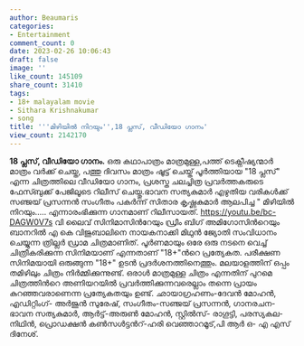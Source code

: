 ```yaml
---
author: Beaumaris
categories:
- Entertainment
comment_count: 0
date: 2023-02-26 10:06:43
draft: false
image: ''
like_count: 145109
share_count: 31410
tags:
- 18+ malayalam movie
- Sithara Krishnakumar
- song
title: '''മിഴിയിൽ നിറയും'',18 പ്ലസ്, വീഡിയോ ഗാനം'
view_count: 2142170
---
```


**18 പ്ലസ്, വീഡിയോ ഗാനം.** ഒരു കഥാപാത്രം മാത്രമുള്ള,പത്ത് ടെക്നീഷ്യന്മാർ മാത്രം വർക്ക് ചെയ്ത, പത്തു ദിവസം മാത്രം ഷൂട്ട് ചെയ്ത് പൂർത്തിയായ "18 പ്ലസ്" എന്ന ചിത്രത്തിലെ വീഡിയോ ഗാനം, പ്രശസ്ത ചലച്ചിത്ര പ്രവർത്തകരുടെ ഫേസ്ബുക്ക് പേജിലൂടെ റിലീസ് ചെയ്തു.ഭാവന സത്യകുമാർ എഴുതിയ വരികൾക്ക് സഞ്ജയ് പ്രസന്നൻ സംഗീതം പകർന്ന് സിതാര കൃഷ്ണകുമാർ ആലപിച്ച " മിഴിയിൽ നിറയും..... എന്നാരംഭിക്കുന്ന ഗാനമാണ് റിലീസായത്. https://youtu.be/bc-DAGW0V7s വി ലൈവ് സിനിമാസിന്‍റേയും ഡ്രീം ബിഗ് അമിഗോസിന്‍റെയും ബാനറിൽ എ കെ വിജുബാലിനെ നായകനാക്കി മിഥുൻ ജ്യോതി സംവിധാനം ചെയ്യുന്ന ത്രില്ലര്‍ ഡ്രാമ ചിത്രമാണിത്. പൂർണമായും ഒരേ ഒരു നടനെ വെച്ച് ചിത്രീകരിക്കുന്ന സിനിമയാണ് എന്നതാണ് "18+"ന്‍റെ പ്രത്യേകത. പരീക്ഷണ സിനിമയായി ഒരുങ്ങുന്ന "18+" ഉടൻ പ്രദർശനത്തിനെത്തും. മലയാളത്തിന് ഒപ്പം തമിഴിലും ചിത്രം നിര്‍മ്മിക്കുന്നുണ്ട്. ഒരാൾ മാത്രമുള്ള ചിത്രം എന്നതിന് പുറമെ ചിത്രത്തിന്‍റെ അണിയറയിൽ പ്രവർത്തിക്കുന്നവരെല്ലാം തന്നെ പ്രായം കുറഞ്ഞവരാണെന്ന പ്രത്യേകതയും ഉണ്ട്. ഛായാഗ്രഹണം-ദേവൻ മോഹൻ, എഡിറ്റിംഗ്- അർജുൻ സുരേഷ്, സംഗീതം-സഞ്ജയ് പ്രസന്നൻ, ഗാനരചന- ഭാവന സത്യകുമാർ, ആർട്ട്-അരുൺ മോഹൻ, സ്റ്റില്‍സ്- രാഗൂട്ടി, പരസ്യകല- നിഥിന്‍, പ്രൊഡക്ഷൻ കൺസൾട്ടന്‍റ്-ഹരി വെഞ്ഞാറമൂട്,പി ആർ ഒ- എ എസ് ദിനേശ്.